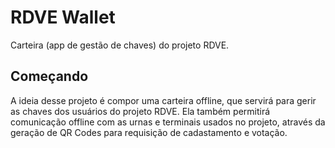 # RDVE Wallet

Carteira (app de gestão de chaves) do projeto RDVE. 

## Começando

A ideia desse projeto é compor uma carteira offline, que servirá para gerir as chaves dos usuários do projeto RDVE. 
Ela também permitirá comunicação offline com as urnas e terminais usados no projeto, através da geração de QR Codes para requisição de cadastamento e votação. 
